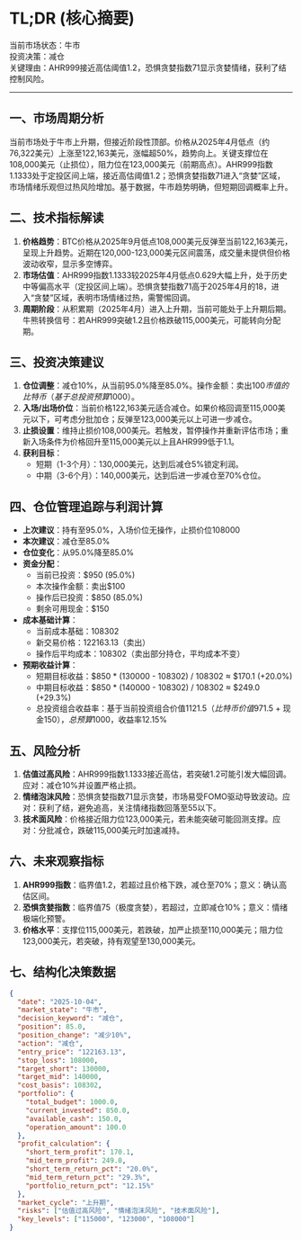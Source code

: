 # TL;DR (核心摘要)
当前市场状态：牛市  
投资决策：减仓  
关键理由：AHR999接近高估阈值1.2，恐惧贪婪指数71显示贪婪情绪，获利了结控制风险。

---

## 一、市场周期分析
当前市场处于牛市上升期，但接近阶段性顶部。价格从2025年4月低点（约76,322美元）上涨至122,163美元，涨幅超50%，趋势向上。关键支撑位在108,000美元（止损位），阻力位在123,000美元（前期高点）。AHR999指数1.1333处于定投区间上端，接近高估阈值1.2；恐惧贪婪指数71进入“贪婪”区域，市场情绪乐观但过热风险增加。基于数据，牛市趋势明确，但短期回调概率上升。

## 二、技术指标解读
1. **价格趋势**：BTC价格从2025年9月低点108,000美元反弹至当前122,163美元，呈现上升趋势。近期在120,000-123,000美元区间震荡，成交量未提供但价格波动收窄，显示多空博弈。
2. **市场估值**：AHR999指数1.1333较2025年4月低点0.629大幅上升，处于历史中等偏高水平（定投区间上端）。恐惧贪婪指数71高于2025年4月的18，进入“贪婪”区域，表明市场情绪过热，需警惕回调。
3. **周期阶段**：从积累期（2025年4月）进入上升期，当前可能处于上升期后期。牛熊转换信号：若AHR999突破1.2且价格跌破115,000美元，可能转向分配期。

## 三、投资决策建议
1. **仓位调整**：减仓10%，从当前95.0%降至85.0%。操作金额：卖出$100市值的比特币（基于总投资预算$1000）。
2. **入场/出场价位**：当前价格122,163美元适合减仓。如果价格回调至115,000美元以下，可考虑分批加仓；反弹至123,000美元以上可进一步减仓。
3. **止损设置**：维持止损价108,000美元。若触发，暂停操作并重新评估市场；重新入场条件为价格回升至115,000美元以上且AHR999低于1.1。
4. **获利目标**：  
   - 短期（1-3个月）：130,000美元，达到后减仓5%锁定利润。  
   - 中期（3-6个月）：140,000美元，达到后进一步减仓至70%仓位。

## 四、仓位管理追踪与利润计算
- **上次建议**：持有至95.0%，入场价位无操作，止损价位108000  
- **本次建议**：减仓至85.0%  
- **仓位变化**：从95.0%降至85.0%  
- **资金分配**：  
  - 当前已投资：$950 (95.0%)  
  - 本次操作金额：卖出$100  
  - 操作后已投资：$850 (85.0%)  
  - 剩余可用现金：$150  
- **成本基础计算**：  
  - 当前成本基础：108302  
  - 新交易价格：122163.13（卖出）  
  - 操作后平均成本：108302（卖出部分持仓，平均成本不变）  
- **预期收益计算**：  
  - 短期目标收益：$850 * (130000 - 108302) / 108302 ≈ $170.1 (+20.0%)  
  - 中期目标收益：$850 * (140000 - 108302) / 108302 ≈ $249.0 (+29.3%)  
  - 总投资组合收益率：基于当前投资组合价值$1121.5（比特币价值$971.5 + 现金$150），总预算$1000，收益率12.15%

## 五、风险分析
1. **估值过高风险**：AHR999指数1.1333接近高估，若突破1.2可能引发大幅回调。应对：减仓10%并设置严格止损。  
2. **情绪泡沫风险**：恐惧贪婪指数71显示贪婪，市场易受FOMO驱动导致波动。应对：获利了结，避免追高，关注情绪指数回落至55以下。  
3. **技术面风险**：价格接近阻力位123,000美元，若未能突破可能回测支撑。应对：分批减仓，跌破115,000美元时加速减持。

## 六、未来观察指标
1. **AHR999指数**：临界值1.2，若超过且价格下跌，减仓至70%；意义：确认高估区间。  
2. **恐惧贪婪指数**：临界值75（极度贪婪），若超过，立即减仓10%；意义：情绪极端化预警。  
3. **价格水平**：支撑位115,000美元，若跌破，加严止损至110,000美元；阻力位123,000美元，若突破，持有观望至130,000美元。

## 七、结构化决策数据
```json
{
  "date": "2025-10-04",
  "market_state": "牛市",
  "decision_keyword": "减仓",
  "position": 85.0,
  "position_change": "减少10%",
  "action": "减仓",
  "entry_price": "122163.13",
  "stop_loss": 108000,
  "target_short": 130000,
  "target_mid": 140000,
  "cost_basis": 108302,
  "portfolio": {
    "total_budget": 1000.0,
    "current_invested": 850.0,
    "available_cash": 150.0,
    "operation_amount": 100.0
  },
  "profit_calculation": {
    "short_term_profit": 170.1,
    "mid_term_profit": 249.0,
    "short_term_return_pct": "20.0%",
    "mid_term_return_pct": "29.3%",
    "portfolio_return_pct": "12.15%"
  },
  "market_cycle": "上升期",
  "risks": ["估值过高风险", "情绪泡沫风险", "技术面风险"],
  "key_levels": ["115000", "123000", "108000"]
}
```